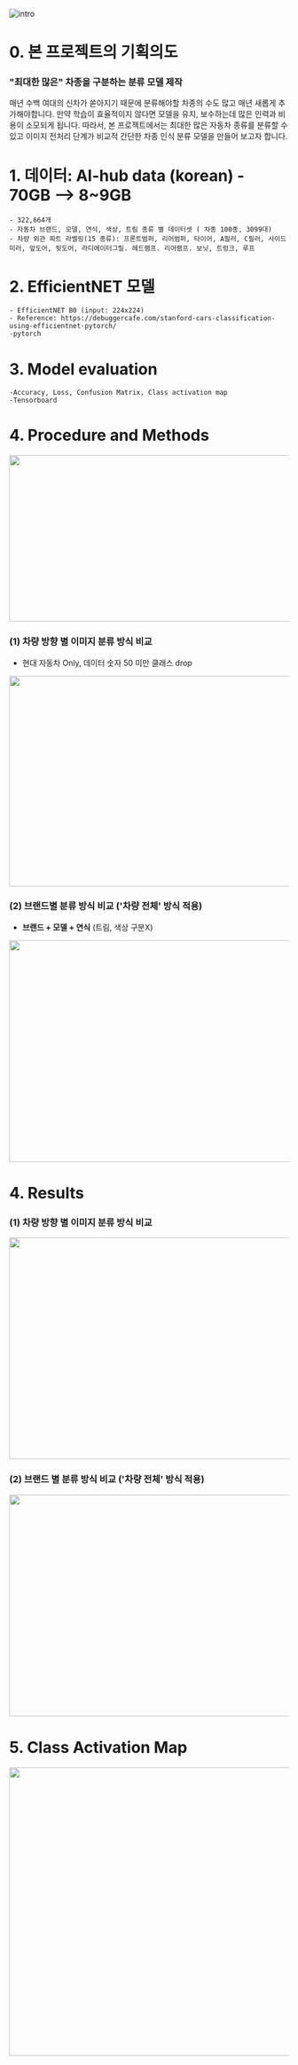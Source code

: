 ![intro](https://user-images.githubusercontent.com/51395479/207835391-7aa4821a-e901-4074-bbd9-244b28c49e0c.png)


# **0. 본 프로젝트의 기획의도**
 
  ### **"최대한 많은"** 차종을 구분하는 분류 모델 제작
 
 매년 수백 여대의 신차가 쏟아지기 때문에 분류해야할 차종의 수도 많고 매년 새롭게 추가해야합니다. 만약 학습이 효율적이지 않다면 모델을 유지, 보수하는데 많은 인력과 비용이 소모되게 됩니다. 따라서, 본 프로젝트에서는 최대한 많은 자동차 종류를 분류할 수 있고 이미지 전처리 단계가 비교적 간단한 차종 인식 분류 모델을 만들어 보고자 합니다. 

 

# **1. 데이터: AI-hub data (korean) - 70GB --> 8~9GB**

    - 322,664개 
    - 자동차 브랜드, 모델, 연식, 색상, 트림 종류 별 데이터셋 ( 차종 100종, 3099대)
    - 차량 외관 파트 라벨링(15 종류): 프론트범퍼, 리어범퍼, 타이어, A필러, C필러, 사이드미러, 앞도어, 뒷도어, 라디에이터그릴. 헤드램프. 리어램프. 보닛, 트렁크, 루프

# **2. EfficientNET 모델** 

    - EfficientNET B0 (input: 224x224)
    - Reference: https://debuggercafe.com/stanford-cars-classification-using-efficientnet-pytorch/
    -pytorch
    
# **3. Model evaluation**
    
    -Accuracy, Loss, Confusion Matrix, Class activation map
    -Tensorboard

# **4. Procedure and Methods**  

<img src="https://user-images.githubusercontent.com/51395479/207801862-b03434fd-80a2-48c9-88cd-48a33307f600.png" width=820 height=300/>

### (1) 차량 방향 별 이미지 분류 방식 비교 
- 현대 자동차 Only, 데이터 숫자 50 미만 클래스 drop 

<img src="https://user-images.githubusercontent.com/51395479/207801886-5fb41d91-b1e8-4916-b86d-8d308deab9b3.png" width=820 height=380/>

     
### (2) 브랜드별 분류 방식 비교 ('차량 전체' 방식 적용)

- **브랜드 + 모델 + 연식** (트림, 색상 구분X) 

<img src="https://user-images.githubusercontent.com/51395479/207801870-8c92da23-9f6e-4f2a-aac9-cac3c51c5ae4.png" width=820 height=400/>


# **4. Results** 

### (1) 차량 방향 별 이미지 분류 방식 비교 

<img src="https://user-images.githubusercontent.com/51395479/207839658-edfb12c2-3bdd-4b66-83dd-99a24536df28.png" width=820 height=400/>


### (2) 브랜드 별 분류 방식 비교 ('차량 전체' 방식 적용)

<img src="https://user-images.githubusercontent.com/51395479/207839647-a283d967-4bb5-4052-8f68-c0b707b14f58.png" width=820 height=400/>


# **5. Class Activation Map** 


<img src="https://user-images.githubusercontent.com/51395479/207841666-0da346a6-b149-4a50-bbca-d811843b66ff.png" width=1200 height=520/>
